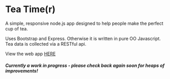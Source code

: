 # Tea Time(r)

A simple, responsive node.js app designed to help people make the perfect cup of tea.

Uses Bootstrap and Express. Otherwise it is written in pure OO Javascript.
Tea data is collected via a RESTful api.

View the web app [HERE](http://tea.robertduplock.name)

##### Currently a work in progress - please check back again soon for heaps of improvements!

